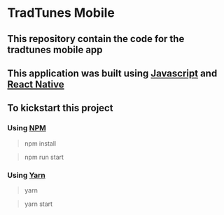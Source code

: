 # TradTunes Mobile

## This repository contain the code for the tradtunes mobile app

## This application was built using [Javascript](https://javascript.info/js) and [React Native](https://reactnative.dev)

## To kickstart this project
### Using [NPM](https://www.npmjs.com/)
> npm install 

> npm run start

### Using [Yarn](https://yarnpkg.com/)
> yarn 

> yarn start

